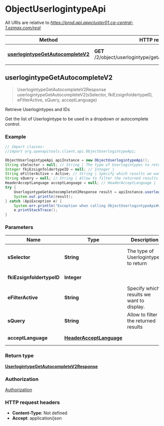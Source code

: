 # ObjectUserlogintypeApi

All URIs are relative to *https://prod.api.appcluster01.ca-central-1.ezmax.com/rest*

Method | HTTP request | Description
------------- | ------------- | -------------
[**userlogintypeGetAutocompleteV2**](ObjectUserlogintypeApi.md#userlogintypeGetAutocompleteV2) | **GET** /2/object/userlogintype/getAutocomplete/{sSelector} | Retrieve Userlogintypes and IDs



## userlogintypeGetAutocompleteV2

> UserlogintypeGetAutocompleteV2Response userlogintypeGetAutocompleteV2(sSelector, fkiEzsignfoldertypeID, eFilterActive, sQuery, acceptLanguage)

Retrieve Userlogintypes and IDs

Get the list of Userlogintype to be used in a dropdown or autocomplete control.

### Example

```java
// Import classes:
//import org.openapitools.client.api.ObjectUserlogintypeApi;

ObjectUserlogintypeApi apiInstance = new ObjectUserlogintypeApi();
String sSelector = null; // String | The type of Userlogintypes to return
Integer fkiEzsignfoldertypeID = null; // Integer | 
String eFilterActive = Active; // String | Specify which results we want to display.
String sQuery = null; // String | Allow to filter the returned results
HeaderAcceptLanguage acceptLanguage = null; // HeaderAcceptLanguage | 
try {
    UserlogintypeGetAutocompleteV2Response result = apiInstance.userlogintypeGetAutocompleteV2(sSelector, fkiEzsignfoldertypeID, eFilterActive, sQuery, acceptLanguage);
    System.out.println(result);
} catch (ApiException e) {
    System.err.println("Exception when calling ObjectUserlogintypeApi#userlogintypeGetAutocompleteV2");
    e.printStackTrace();
}
```

### Parameters


Name | Type | Description  | Notes
------------- | ------------- | ------------- | -------------
 **sSelector** | **String**| The type of Userlogintypes to return | [default to null] [enum: All, Ezsignfoldertype, Ezsigntemplatepublic]
 **fkiEzsignfoldertypeID** | **Integer**|  | [optional] [default to null]
 **eFilterActive** | **String**| Specify which results we want to display. | [optional] [default to Active] [enum: All, Active, Inactive]
 **sQuery** | **String**| Allow to filter the returned results | [optional] [default to null]
 **acceptLanguage** | [**HeaderAcceptLanguage**](.md)|  | [optional] [default to null] [enum: *, en, fr]

### Return type

[**UserlogintypeGetAutocompleteV2Response**](UserlogintypeGetAutocompleteV2Response.md)

### Authorization

[Authorization](../README.md#Authorization)

### HTTP request headers

- **Content-Type**: Not defined
- **Accept**: application/json

